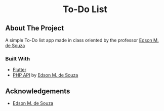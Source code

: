 <h1 align="center">To-Do List</h1>

## About The Project

A simple To-Do list app made in class oriented by the professor [Edson M. de Souza](https://github.com/EdsonMSouza)

### Built With
* [Flutter](http://flutter.dev/)
* [PHP API](https://github.com/EdsonMSouza/php-api-to-do-list) by [Edson M. de Souza](https://github.com/EdsonMSouza)

## Acknowledgements
* [Edson M. de Souza](https://github.com/EdsonMSouza)

